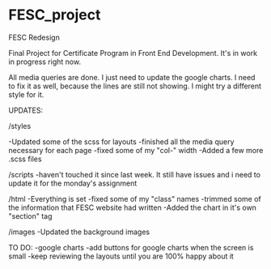 # FESC_project
FESC Redesign

Final Project for Certificate Program in Front End Development. It's in work in progress right now.

All media queries are done. I just need to update the google charts. I need to fix it as well, because the lines are still not showing.
I might try a different style for it. 

UPDATES:

/styles

-Updated some of the scss for layouts
-finished all the media query necessary for each page
-fixed some of my "col-" width
-Added a few more .scss files

/scripts
-haven't touched it since last week. It still have issues and i need to update it for the monday's assignment

/html
-Everything is set
-fixed some of my "class" names
-trimmed some of the information that FESC website had written
-Added the chart in it's own "section" tag

/images
-Updated the background images

TO DO:
-google charts
-add buttons for google charts when the screen is small
-keep reviewing the layouts until you are 100% happy about it
